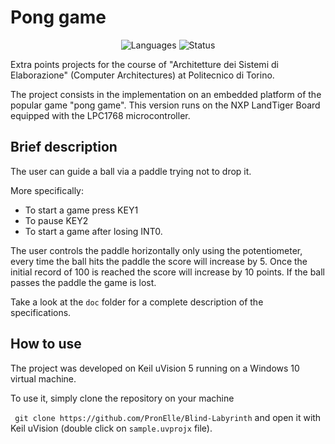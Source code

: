 # Pong game
<p align="center">
 <img alt="Languages" src="https://img.shields.io/badge/Languages-C | Assembly-orange"/>
 <img alt="Status" src="https://img.shields.io/badge/development-completed-green"/>
</p>
Extra points projects for the course of "Architetture dei Sistemi di Elaborazione" (Computer Architectures) at Politecnico di Torino.

The project consists in the implementation on an embedded platform of the popular game "pong game". This version runs on the NXP LandTiger Board equipped with the LPC1768 microcontroller.  

## Brief description

The user can guide a ball via a paddle trying not to drop it.

More specifically:
- To start a game press KEY1
- To pause KEY2 
- To start a game after losing INT0.  

The user controls the paddle horizontally only using the potentiometer, every time the ball hits the paddle the score will increase by 5. Once the initial record of 100 is reached the score will increase by 10 points. 
If the ball passes the paddle the game is lost.

Take a look at the ```doc``` folder for a complete description of the specifications. 

## How to use
The project was developed on Keil uVision 5 running on a Windows 10 virtual machine. 

To use it, simply clone the repository on your machine 

``` git clone https://github.com/PronElle/Blind-Labyrinth```
and open it with Keil uVision (double click on ```sample.uvprojx``` file).
